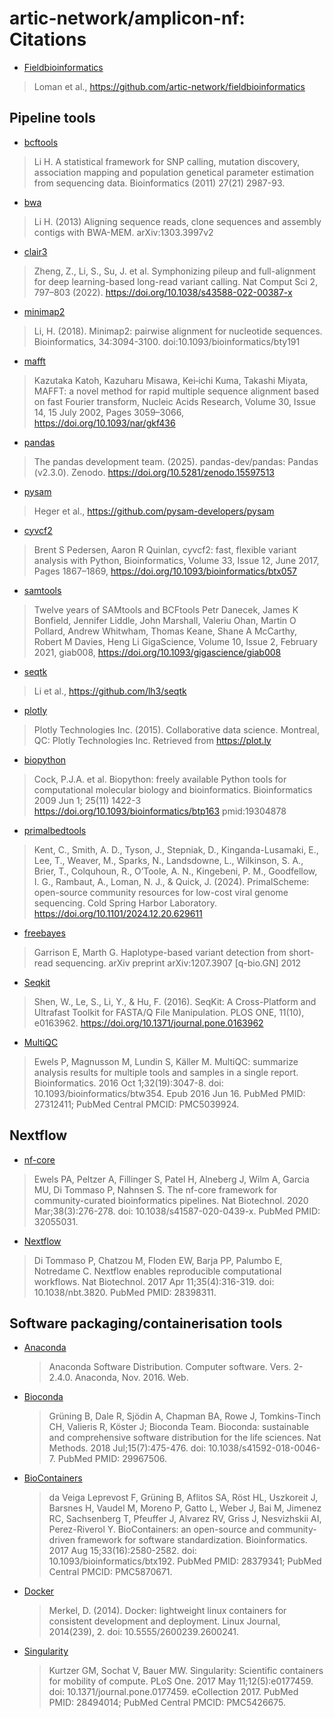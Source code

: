 # artic-network/amplicon-nf: Citations

- [Fieldbioinformatics](https://github.com/artic-network/fieldbioinformatics)

> Loman et al., https://github.com/artic-network/fieldbioinformatics

## Pipeline tools

- [bcftools](https://github.com/samtools/bcftools/)

> Li H. A statistical framework for SNP calling, mutation discovery, association mapping and population genetical parameter estimation from sequencing data. Bioinformatics (2011) 27(21) 2987-93.

- [bwa](https://github.com/lh3/bwa)

> Li H. (2013) Aligning sequence reads, clone sequences and assembly contigs with BWA-MEM. arXiv:1303.3997v2

- [clair3](https://github.com/HKU-BAL/Clair3)
  
> Zheng, Z., Li, S., Su, J. et al. Symphonizing pileup and full-alignment for deep learning-based long-read variant calling. Nat Comput Sci 2, 797–803 (2022). https://doi.org/10.1038/s43588-022-00387-x

- [minimap2](https://github.com/lh3/minimap2)

> Li, H. (2018). Minimap2: pairwise alignment for nucleotide sequences. Bioinformatics, 34:3094-3100. doi:10.1093/bioinformatics/bty191  

- [mafft](http://mafft.cbrc.jp/alignment/software/)

> Kazutaka Katoh, Kazuharu Misawa, Kei‐ichi Kuma, Takashi Miyata, MAFFT: a novel method for rapid multiple sequence alignment based on fast Fourier transform, Nucleic Acids Research, Volume 30, Issue 14, 15 July 2002, Pages 3059–3066, https://doi.org/10.1093/nar/gkf436

- [pandas](https://github.com/pandas-dev/pandas)

> The pandas development team. (2025). pandas-dev/pandas: Pandas (v2.3.0). Zenodo. https://doi.org/10.5281/zenodo.15597513

- [pysam](https://github.com/pysam-developers/pysam)

> Heger et al., https://github.com/pysam-developers/pysam

- [cyvcf2](https://github.com/brentp/cyvcf2)

> Brent S Pedersen, Aaron R Quinlan, cyvcf2: fast, flexible variant analysis with Python, Bioinformatics, Volume 33, Issue 12, June 2017, Pages 1867–1869, https://doi.org/10.1093/bioinformatics/btx057

- [samtools](https://github.com/samtools/samtools)

> Twelve years of SAMtools and BCFtools Petr Danecek, James K Bonfield, Jennifer Liddle, John Marshall, Valeriu Ohan, Martin O Pollard, Andrew Whitwham, Thomas Keane, Shane A McCarthy, Robert M Davies, Heng Li GigaScience, Volume 10, Issue 2, February 2021, giab008, https://doi.org/10.1093/gigascience/giab008

- [seqtk](https://github.com/lh3/seqtk)

> Li et al., https://github.com/lh3/seqtk

- [plotly](https://github.com/plotly/plotly.py)

> Plotly Technologies Inc. (2015). Collaborative data science. Montreal, QC: Plotly Technologies Inc. Retrieved from https://plot.ly

- [biopython](https://github.com/biopython/biopython)

> Cock, P.J.A. et al. Biopython: freely available Python tools for computational molecular biology and bioinformatics. Bioinformatics 2009 Jun 1; 25(11) 1422-3 https://doi.org/10.1093/bioinformatics/btp163 pmid:19304878

- [primalbedtools](https://github.com/ChrisgKent/primalbedtools)

> Kent, C., Smith, A. D., Tyson, J., Stepniak, D., Kinganda-Lusamaki, E., Lee, T., Weaver, M., Sparks, N., Landsdowne, L., Wilkinson, S. A., Brier, T., Colquhoun, R., O’Toole, A. N., Kingebeni, P. M., Goodfellow, I. G., Rambaut, A., Loman, N. J., & Quick, J. (2024). PrimalScheme: open-source community resources for low-cost viral genome sequencing. Cold Spring Harbor Laboratory. https://doi.org/10.1101/2024.12.20.629611

- [freebayes](https://github.com/freebayes/freebayes)

> Garrison E, Marth G. Haplotype-based variant detection from short-read sequencing. arXiv preprint arXiv:1207.3907 [q-bio.GN] 2012

- [Seqkit](https://github.com/shenwei356/seqkit)

> Shen, W., Le, S., Li, Y., & Hu, F. (2016). SeqKit: A Cross-Platform and Ultrafast Toolkit for FASTA/Q File Manipulation. PLOS ONE, 11(10), e0163962. https://doi.org/10.1371/journal.pone.0163962

- [MultiQC](https://pubmed.ncbi.nlm.nih.gov/27312411/)

> Ewels P, Magnusson M, Lundin S, Käller M. MultiQC: summarize analysis results for multiple tools and samples in a single report. Bioinformatics. 2016 Oct 1;32(19):3047-8. doi: 10.1093/bioinformatics/btw354. Epub 2016 Jun 16. PubMed PMID: 27312411; PubMed Central PMCID: PMC5039924.

## Nextflow

- [nf-core](https://pubmed.ncbi.nlm.nih.gov/32055031/)

> Ewels PA, Peltzer A, Fillinger S, Patel H, Alneberg J, Wilm A, Garcia MU, Di Tommaso P, Nahnsen S. The nf-core framework for community-curated bioinformatics pipelines. Nat Biotechnol. 2020 Mar;38(3):276-278. doi: 10.1038/s41587-020-0439-x. PubMed PMID: 32055031.

- [Nextflow](https://pubmed.ncbi.nlm.nih.gov/28398311/)

> Di Tommaso P, Chatzou M, Floden EW, Barja PP, Palumbo E, Notredame C. Nextflow enables reproducible computational workflows. Nat Biotechnol. 2017 Apr 11;35(4):316-319. doi: 10.1038/nbt.3820. PubMed PMID: 28398311.

## Software packaging/containerisation tools

- [Anaconda](https://anaconda.com)

  > Anaconda Software Distribution. Computer software. Vers. 2-2.4.0. Anaconda, Nov. 2016. Web.

- [Bioconda](https://pubmed.ncbi.nlm.nih.gov/29967506/)

  > Grüning B, Dale R, Sjödin A, Chapman BA, Rowe J, Tomkins-Tinch CH, Valieris R, Köster J; Bioconda Team. Bioconda: sustainable and comprehensive software distribution for the life sciences. Nat Methods. 2018 Jul;15(7):475-476. doi: 10.1038/s41592-018-0046-7. PubMed PMID: 29967506.

- [BioContainers](https://pubmed.ncbi.nlm.nih.gov/28379341/)

  > da Veiga Leprevost F, Grüning B, Aflitos SA, Röst HL, Uszkoreit J, Barsnes H, Vaudel M, Moreno P, Gatto L, Weber J, Bai M, Jimenez RC, Sachsenberg T, Pfeuffer J, Alvarez RV, Griss J, Nesvizhskii AI, Perez-Riverol Y. BioContainers: an open-source and community-driven framework for software standardization. Bioinformatics. 2017 Aug 15;33(16):2580-2582. doi: 10.1093/bioinformatics/btx192. PubMed PMID: 28379341; PubMed Central PMCID: PMC5870671.

- [Docker](https://dl.acm.org/doi/10.5555/2600239.2600241)

  > Merkel, D. (2014). Docker: lightweight linux containers for consistent development and deployment. Linux Journal, 2014(239), 2. doi: 10.5555/2600239.2600241.

- [Singularity](https://pubmed.ncbi.nlm.nih.gov/28494014/)

  > Kurtzer GM, Sochat V, Bauer MW. Singularity: Scientific containers for mobility of compute. PLoS One. 2017 May 11;12(5):e0177459. doi: 10.1371/journal.pone.0177459. eCollection 2017. PubMed PMID: 28494014; PubMed Central PMCID: PMC5426675.
